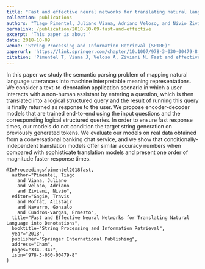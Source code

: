```yaml
---
title: "Fast and effective neural networks for translating natural language into denotations"
collection: publications
authors: "Tiago Pimentel, Juliano Viana, Adriano Veloso, and Nivio Ziviani"
permalink: /publication/2018-10-09-fast-and-effective
excerpt: 'This paper is about '
date: 2018-10-09
venue: 'String Processing and Information Retrieval (SPIRE)'
paperurl: 'https://link.springer.com/chapter/10.1007/978-3-030-00479-8_27'
citation: 'Pimentel T, Viana J, Veloso A, Ziviani N. Fast and effective neural networks for translating natural language into denotations. In: International Symposium on String Processing and Information Retrieval, 2018 Oct 9 (pp. 334-347). Springer, Cham.'
---
```


In this paper we study the semantic parsing problem of mapping natural language utterances into machine interpretable meaning representations. We consider a text-to-denotation application scenario in which a user interacts with a non-human assistant by entering a question, which is then translated into a logical structured query and the result of running this query is finally returned as response to the user. We propose encoder-decoder models that are trained end-to-end using the input questions and the corresponding logical structured queries. In order to ensure fast response times, our models do not condition the target string generation on previously generated tokens. We evaluate our models on real data obtained from a conversational banking chat service, and we show that conditionally-independent translation models offer similar accuracy numbers when compared with sophisticate translation models and present one order of magnitude faster response times.

```
@InProceedings{pimentel2018fast,
  author="Pimentel, Tiago
    and Viana, Juliano
    and Veloso, Adriano
    and Ziviani, Nivio",
  editor="Gagie, Travis
    and Moffat, Alistair
    and Navarro, Gonzalo
    and Cuadros-Vargas, Ernesto",
  title="Fast and Effective Neural Networks for Translating Natural Language into Denotations",
  booktitle="String Processing and Information Retrieval",
  year="2018",
  publisher="Springer International Publishing",
  address="Cham",
  pages="334--347",
  isbn="978-3-030-00479-8"
}
```